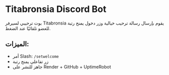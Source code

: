 # Titabronsia Discord Bot

بوت ترحيبي لسيرفر Titabronsia يقوم بإرسال رسالة ترحيب خيالية وزر دخول يمنح رتبة للعضو تلقائيًا عند الضغط.

## الميزات:
- أمر Slash: `/setwelcome`
- زر تفاعلي يمنح رتبة
- جاهز للنشر على Render + GitHub + UptimeRobot

